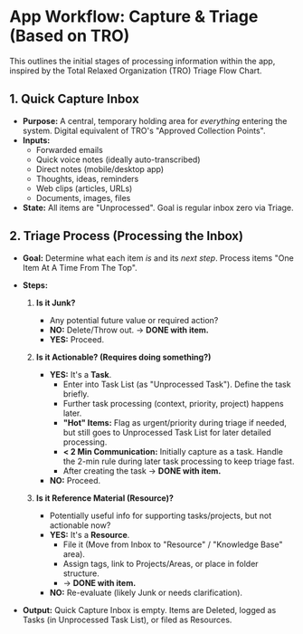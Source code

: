 # App Workflow: Capture & Triage (Based on TRO)

This outlines the initial stages of processing information within the app, inspired by the Total Relaxed Organization (TRO) Triage Flow Chart.

## 1. Quick Capture Inbox

*   **Purpose:** A central, temporary holding area for *everything* entering the system. Digital equivalent of TRO's "Approved Collection Points".
*   **Inputs:**
    *   Forwarded emails
    *   Quick voice notes (ideally auto-transcribed)
    *   Direct notes (mobile/desktop app)
    *   Thoughts, ideas, reminders
    *   Web clips (articles, URLs)
    *   Documents, images, files
*   **State:** All items are "Unprocessed". Goal is regular inbox zero via Triage.

## 2. Triage Process (Processing the Inbox)

*   **Goal:** Determine what each item *is* and its *next step*. Process items "One Item At A Time From The Top".
*   **Steps:**

    1.  **Is it Junk?**
        *   Any potential future value or required action?
        *   **NO:** Delete/Throw out. -> **DONE with item.**
        *   **YES:** Proceed.

    2.  **Is it Actionable? (Requires doing something?)**
        *   **YES:** It's a **Task**.
            *   Enter into Task List (as "Unprocessed Task"). Define the task briefly.
            *   Further task processing (context, priority, project) happens later.
            *   **"Hot" Items:** Flag as urgent/priority during triage if needed, but still goes to Unprocessed Task List for later detailed processing.
            *   **< 2 Min Communication:** Initially capture as a task. Handle the 2-min rule during later task processing to keep triage fast.
            *   After creating the task -> **DONE with item.**
        *   **NO:** Proceed.

    3.  **Is it Reference Material (Resource)?**
        *   Potentially useful info for supporting tasks/projects, but not actionable now?
        *   **YES:** It's a **Resource**.
            *   File it (Move from Inbox to "Resource" / "Knowledge Base" area).
            *   Assign tags, link to Projects/Areas, or place in folder structure.
            *   -> **DONE with item.**
        *   **NO:** Re-evaluate (likely Junk or needs clarification).

*   **Output:** Quick Capture Inbox is empty. Items are Deleted, logged as Tasks (in Unprocessed Task List), or filed as Resources. 